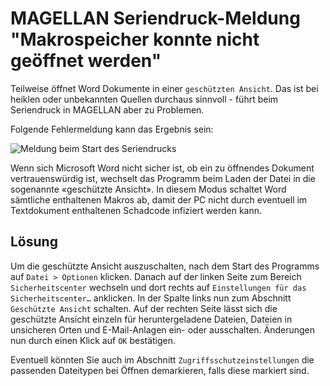# MAGELLAN Seriendruck-Meldung "Makrospeicher konnte nicht geöffnet werden"

Teilweise öffnet Word Dokumente in einer `geschützten Ansicht`. Das ist bei heiklen oder unbekannten Quellen durchaus sinnvoll - führt beim Seriendruck in MAGELLAN aber zu Problemen. 


Folgende Fehlermeldung kann das Ergebnis sein:


![Meldung beim Start des Seriendrucks](../images/word.01.png)


Wenn sich Microsoft Word nicht sicher ist, ob ein zu öffnendes Dokument vertrauenswürdig ist, wechselt das Programm beim Laden der Datei in die sogenannte «geschützte Ansicht». 
In diesem Modus schaltet Word sämtliche enthaltenen Makros ab, damit der PC nicht durch eventuell im Textdokument enthaltenen Schadcode infiziert werden kann.


## Lösung

Um die geschützte Ansicht auszuschalten, nach dem Start des Programms auf `Datei > Optionen` klicken. Danach auf der linken Seite zum Bereich `Sicherheitscenter` wechseln und dort rechts auf `Einstellungen für das Sicherheitscenter…` anklicken. 
In der Spalte links nun zum Abschnitt `Geschützte Ansicht` schalten. Auf der rechten Seite lässt sich die geschützte Ansicht einzeln für heruntergeladene Dateien, Dateien in unsicheren Orten und E-Mail-Anlagen ein- oder ausschalten. Änderungen nun durch einen Klick auf `OK` bestätigen.

Eventuell könnten Sie auch im Abschnitt  `Zugriffsschutzeinstellungen` die passenden Dateitypen bei Öffnen demarkieren, falls diese markiert sind.